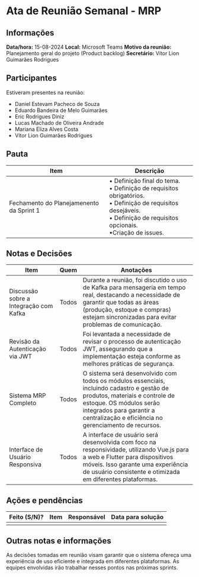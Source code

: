 # Ata de Reunião Semanal - MRP

## Informações

**Data/hora:** 15-08-2024
**Local:** Microsoft Teams
**Motivo da reunião:** Planejamento geral do projeto (Product backlog)
**Secretário:** Vítor Lion Guimarães Rodrigues

## Participantes

Estiveram presentes na reunião:

- Daniel Estevam Pacheco de Souza
- Eduardo Bandeira de Melo Guimarães
- Eric Rodrigues Diniz
- Lucas Machado de Oliveira Andrade
- Mariana Eliza Alves Costa
- Vítor Lion Guimarães Rodrigues

## Pauta

| Item                                     | Descrição                                                                                                                                                                         |
| ---------------------------------------- | --------------------------------------------------------------------------------------------------------------------------------------------------------------------------------- |
| Fechamento do Planejamenento da Sprint 1 | • Definição final do tema. <br>• Definição de requisitos obrigatórios. <br>• Definição de requisitos desejáveis. <br>• Definição de requisitos opcionais. <br>•Criação de issues. |

## Notas e Decisões

| Item                                   | Quem  | Anotações                                                                                                                                                                                                                                   |
| -------------------------------------- | ----- | ------------------------------------------------------------------------------------------------------------------------------------------------------------------------------------------------------------------------------------------- |
| Discussão sobre a Integração com Kafka | Todos | Durante a reunião, foi discutido o uso de Kafka para mensageria em tempo real, destacando a necessidade de garantir que todas as áreas (produção, estoque e compras) estejam sincronizadas para evitar problemas de comunicação.            |
| Revisão da Autenticação via JWT        | Todos | Foi levantada a necessidade de revisar o processo de autenticação JWT, assegurando que a implementação esteja conforme as melhores práticas de segurança.                                                                                   |
| Sistema MRP Completo                   | Todos | O sistema será desenvolvido com todos os módulos essenciais, incluindo cadastro e gestão de produtos, materiais e controle de estoque. OS módulos serão integrados para garantir a centralização e eficiência no gerenciamento de recursos. |
| Interface de Usuário Responsiva        | Todos | A interface de usuário será desenvolvida com foco na responsividade, utilizando Vue.js para a web e Flutter para dispositivos móveis. Isso garante uma experiência de usuário consistente e otimizada em diferentes plataformas.            |

## Ações e pendências

| Feito (S/N)? | Item | Responsável | Data para solução |
| ------------ | ---- | ----------- | ----------------- |
|              |      |             |                   |

## Outras notas e informações

As decisões tomadas em reunião visam garantir que o sistema ofereça uma experiência de uso eficiente e integrada em diferentes plataformas. As equipes envolvidas irão trabalhar nesses pontos nas próximas sprints.
